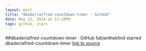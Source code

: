 ```yaml
---
layout: post
title: "dbader/alfred-countdown-timer · GitHub"
date: May 22, 2014 at 11:10PM
tags: github, stars
---
```

##dbader/alfred-countdown-timer · GitHub
fabiantheblind starred dbader/alfred-countdown-timer
[link to source](http://ift.tt/Tzdgx6) 
